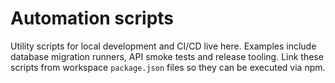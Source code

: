 # Automation scripts

Utility scripts for local development and CI/CD live here. Examples include
database migration runners, API smoke tests and release tooling. Link these
scripts from workspace `package.json` files so they can be executed via npm.
